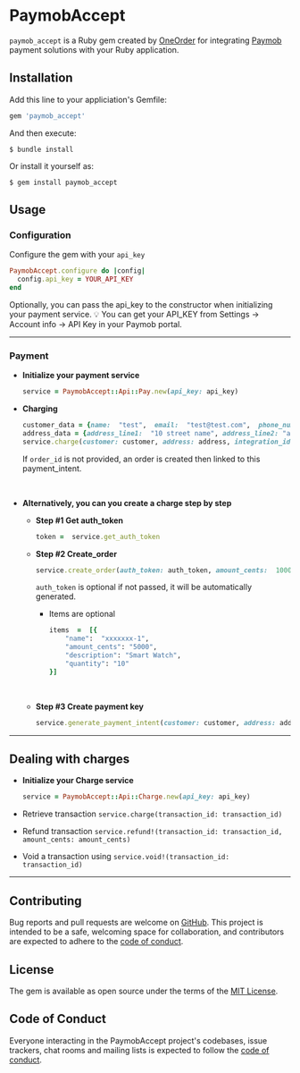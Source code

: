 # PaymobAccept

`paymob_accept` is a Ruby gem created by [OneOrder](https://www.oneorder.net/) for integrating [Paymob](https://paymob.com/en) payment solutions with your Ruby application.

## Installation

Add this line to your appliciation's Gemfile:

```ruby
gem 'paymob_accept'
```

And then execute:

`$ bundle install`

Or install it yourself as:

`$ gem install paymob_accept`

## Usage

### Configuration

Configure the gem with your `api_key`

```ruby
PaymobAccept.configure do |config|
  config.api_key = YOUR_API_KEY
end
```

Optionally, you can pass the api_key to the constructor when initializing your payment service.
:bulb: You can get your API_KEY from Settings -> Account info -> API Key in your Paymob portal.

---

### Payment

- **Initialize your payment service**

  ```ruby
  service = PaymobAccept::Api::Pay.new(api_key: api_key)
  ```

- **Charging**

  ```ruby
  customer_data = {name:  "test",  email:  "test@test.com",  phone_number:  "01000000000"}
  address_data = {address_line1:  "10 street name", address_line2: "apt x. floor x",  region: "region", city: "Cairo", country: "EG"}
  service.charge(customer: customer, address: address, integration_id: 'xxxxx', method: :online, iframe_id: 'xxxxx', amount_cents: 1000, amount_currency: 'EGP', order_id: order_id)
  ```

  If `order_id` is not provided, an order is created then linked to this payment_intent.

</br>

- **Alternatively, you can you create a charge step by step**
  <br/>

  - **Step #1 Get auth_token**

    ```ruby
    token =  service.get_auth_token
    ```

  - **Step #2 Create_order**

    ```ruby
    service.create_order(auth_token: auth_token, amount_cents:  1000,  amount_currency:  'EGP', items:  [])
    ```

    `auth_token` is optional if not passed, it will be automatically generated.
    </br>

    - Items are optional

      ```ruby
      items  =  [{
          "name":  "xxxxxxx-1",
          "amount_cents": "5000",
          "description": "Smart Watch",
          "quantity": "10"
      }]
      ```

    </br>

  - **Step #3 Create payment key**

    ```ruby
    service.generate_payment_intent(customer: customer, address: address, integration_id: "xxxxx", amount_cents: amount_cents, amount_currency: "EGP", iframe_id: "xxxxxx", order_id: "xxxxxx")
    ```

---

## Dealing with charges

- **Initialize your Charge service**

  ```ruby
  service = PaymobAccept::Api::Charge.new(api_key: api_key)
  ```

- Retrieve transaction `service.charge(transaction_id: transaction_id)`
- Refund transaction `service.refund!(transaction_id: transaction_id, amount_cents: amount_cents)`
- Void a transaction using `service.void!(transaction_id: transaction_id)`

---

## Contributing

Bug reports and pull requests are welcome on [GitHub](https://github.com/oneorder-tech/paymob).
This project is intended to be a safe, welcoming space for collaboration, and contributors are expected to adhere to the [code of conduct](https://github.com/oneorder-tech/paymob/blob/master/CODE_OF_CONDUCT.md).

## License

The gem is available as open source under the terms of the [MIT License](https://opensource.org/licenses/MIT).

## Code of Conduct

Everyone interacting in the PaymobAccept project's codebases, issue trackers, chat rooms and mailing lists is expected to follow the [code of conduct](https://github.com/oneorder-tech/paymob/blob/master/CODE_OF_CONDUCT.md).

